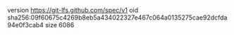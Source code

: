 version https://git-lfs.github.com/spec/v1
oid sha256:09f60675c4269b8eb5a434022327e467c064a0135275cae92dcfda94e0f3cab4
size 6086
